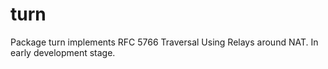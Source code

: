 # turn

Package turn implements RFC 5766 Traversal Using Relays around NAT. In early development stage.